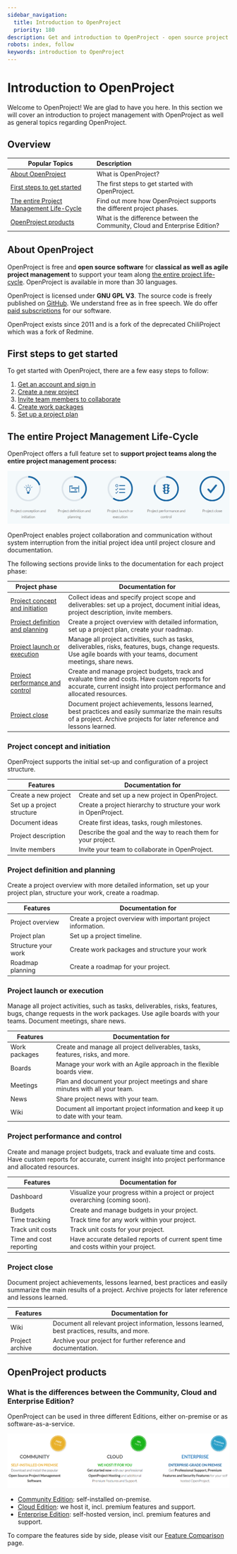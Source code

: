 ```yaml
---
sidebar_navigation:
  title: Introduction to OpenProject
  priority: 180
description: Get and introduction to OpenProject - open source project management software.
robots: index, follow
keywords: introduction to OpenProject
---
```


# Introduction to OpenProject

Welcome to OpenProject! We are glad to have you here. In this section we will cover an introduction to project management with OpenProject as well as general topics regarding OpenProject.

## Overview

| Popular Topics                                               | Description                                                  |
| ------------------------------------------------------------ | :----------------------------------------------------------- |
| [About OpenProject](#about-openproject)                      | What is OpenProject?                                         |
| [First steps to get started](#first-steps-to-get-started)    | The first steps to get started with OpenProject.             |
| [The entire Project Management Life-Cycle](#the-entire-project-management-life-cycle) | Find out more how OpenProject supports the different project phases. |
| [OpenProject products](#openproject-products)                | What is the difference between the Community, Cloud and Enterprise Edition? |

## About OpenProject

OpenProject is free and **open source software** for **classical as well as agile project management** to support your team along [the entire project life-cycle](#the-entire-project-management-life-cycle). OpenProject is available in more than 30 languages.

OpenProject is licensed under **GNU GPL V3**. The source code is freely published on [GitHub](https://github.com/opf/openproject). We understand free as in free speech. We do offer [paid subscriptions](#openproject-products) for our software.

OpenProject exists since 2011 and is a fork of the deprecated ChiliProject which was a fork of Redmine.

## First steps to get started

To get started with OpenProject, there are a few easy steps to follow:

1. [Get an account and sign in](#sign-in-and-registration)
2. [Create a new project](#projects)
3. [Invite team members to collaborate](#invite-members)
4. [Create work packages](#create-work-package)
5. [Set up a project plan](#gantt-chart-introduction)

## The entire Project Management Life-Cycle

OpenProject offers a full feature set to **support project teams along the entire project management process:**

![Project Management Life-Cycle](1565860195298.png)

OpenProject enables project collaboration and communication without system interruption from the initial project idea until project closure and documentation.

The following sections provide links to the documentation for each project phase:

| Project phase                                                | Documentation for                                            |
| ------------------------------------------------------------ | ------------------------------------------------------------ |
| [Project concept and initiation](#project-concept-and-initiation) | Collect ideas and specify project scope and deliverables:  set up a project, document initial ideas, project description, invite members. |
| [Project definition and planning](#project-definition-and-planning) | Create a project overview with detailed information, set up a project plan, create your roadmap. |
| [Project launch or execution](#project-launch-or-execution)  | Manage all project activities, such as tasks, deliverables, risks, features, bugs, change requests. Use agile boards with your teams, document meetings, share news. |
| [Project performance and control](#project-performance-and-control) | Create and manage project budgets, track and evaluate time and costs. Have custom reports for accurate, current insight into project performance and allocated resources. |
| [Project close](#project-close)                              | Document project achievements, lessons learned, best practices and easily summarize the main results of a project. Archive projects for later reference and lessons learned. |

### Project concept and initiation

OpenProject supports the initial set-up and configuration of a project structure.

| Features                   | Documentation for                                            |
| -------------------------- | ------------------------------------------------------------ |
| Create a new project       | Create and set up a new project in OpenProject.              |
| Set up a project structure | Create a project hierarchy to structure your work in OpenProject. |
| Document ideas             | Create first ideas, tasks, rough milestones.                 |
| Project description        | Describe the goal and the way to reach them for your project. |
| Invite members             | Invite your team to collaborate in OpenProject.              |

### Project definition and planning

Create a project overview with more detailed information, set up your project plan, structure your work, create a roadmap.

| Features            | Documentation for                                            |
| ------------------- | ------------------------------------------------------------ |
| Project overview    | Create a project overview with important project information. |
| Project plan        | Set up a project timeline.                                   |
| Structure your work | Create work packages and structure your work                 |
| Roadmap planning    | Create a roadmap for your project.                           |

### Project launch or execution

Manage all project activities, such as tasks, deliverables, risks, features, bugs, change requests in the work packages. Use agile boards with your teams. Document meetings, share news.

| Features      | Documentation for                                            |
| ------------- | ------------------------------------------------------------ |
| Work packages | Create and manage all project deliverables, tasks, features, risks, and more. |
| Boards        | Manage your work with an Agile approach in the flexible boards view. |
| Meetings      | Plan and document your project meetings and share minutes with all your team. |
| News          | Share project news with your team.                           |
| Wiki          | Document all important project information and keep it up to date with your team. |

### Project performance and control

Create and manage project budgets, track and evaluate time and costs. Have custom reports for accurate, current insight into project performance and allocated resources.

| Features                | Documentation for                                            |
| ----------------------- | ------------------------------------------------------------ |
| Dashboard               | Visualize your progress within a project or project overarching (coming soon). |
| Budgets                 | Create and manage budgets in your project.                   |
| Time tracking           | Track time for any work within your project.                 |
| Track unit costs        | Track unit costs for your project.                           |
| Time and cost reporting | Have accurate detailed reports of current spent time and costs within your project. |

### Project close

Document project achievements, lessons learned, best practices and easily summarize the main results of a project. Archive projects for later reference and lessons learned.

| Features        | Documentation for                                            |
| --------------- | ------------------------------------------------------------ |
| Wiki            | Document all relevant project information, lessons learned, best practices, results, and more. |
| Project archive | Archive your project for further reference and documentation. |

## OpenProject products

###  What is the differences between the Community, Cloud and Enterprise Edition?

OpenProject can be used in three different Editions, either on-premise or as software-as-a-service.

![openproject versions](1569586019132.png)

* [Community Edition](https://www.openproject.org/download-and-installation/): self-installed on-premise.
* [Cloud Edition](https://www.openproject.org/hosting/): we host it, incl. premium features and support.
* [Enterprise Edition](https://www.openproject.org/enterprise-edition/): self-hosted version, incl. premium features and support.

To compare the features side by side, please visit our [Feature Comparison](https://www.openproject.org/pricing/#features) page.
